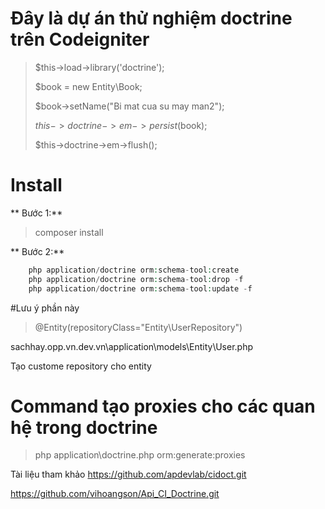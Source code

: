 # Đây là dự án thử nghiệm doctrine trên Codeigniter

> $this->load->library('doctrine');
> 
> $book = new Entity\Book;
> 
> $book->setName("Bi mat cua su may man2");
> 
> $this->doctrine->em->persist($book);
> 
> $this->doctrine->em->flush();


# Install

** Bước 1:**

> composer install

** Bước 2:**
```php
	php application/doctrine orm:schema-tool:create
	php application/doctrine orm:schema-tool:drop -f
	php application/doctrine orm:schema-tool:update -f
```


#Lưu ý phần này

> @Entity(repositoryClass="Entity\UserRepository")

sachhay.opp.vn.dev.vn\application\models\Entity\User.php

Tạo custome repository cho entity


# Command tạo proxies cho các quan hệ trong doctrine

> php application\doctrine.php orm:generate:proxies

Tài liệu tham khảo
https://github.com/apdevlab/cidoct.git

https://github.com/vihoangson/Api_CI_Doctrine.git